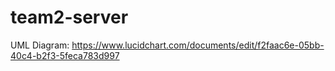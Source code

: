 # team2-server

UML Diagram: https://www.lucidchart.com/documents/edit/f2faac6e-05bb-40c4-b2f3-5feca783d997
